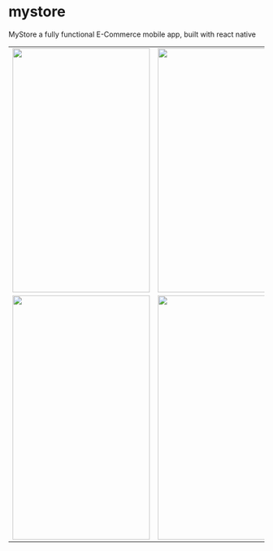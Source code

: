 # mystore
MyStore a fully functional E-Commerce mobile app, built with react native

<table>
  <tr>
    <td><img src="https://user-images.githubusercontent.com/45270353/222551806-4df4ac31-a397-41e6-b736-b776ed81a6bb.png" width=270 height=480></td>
    <td><img src="https://user-images.githubusercontent.com/45270353/222551857-f6d1bd10-057f-4baf-ae41-07e61f24aca2.png" width=270 height=480></td>
    <td><img src="https://user-images.githubusercontent.com/45270353/222551905-f98652e3-b9d5-43d8-a30a-10bbb1f7fe55.png" width=270 height=480></td>
  </tr>
  <tr>
    <td><img src="https://user-images.githubusercontent.com/45270353/222551948-7ef1a8aa-15c5-47f1-a707-a6a441ab2e5c.png" width=270 height=480></td>
    <td><img src="https://user-images.githubusercontent.com/45270353/222551678-e290c0ce-bab1-4f84-88ad-82d1fe65a034.png" width=270 height=480></td>
  </tr>
 </table>
